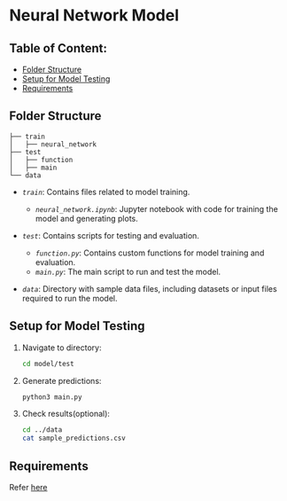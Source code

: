 # Neural Network Model
## Table of Content: 

- [Folder Structure](#folder-structure)
- [Setup for Model Testing](#setup-for-model-testing)
- [Requirements](#requirements)
  
## Folder Structure 

```
├── train
│   ├── neural_network
├── test
│   ├── function 
│   ├── main
└── data
```

- *`train`*: Contains files related to model training.
  - *`neural_network.ipynb`*: Jupyter notebook with code for training the model and generating plots.

- *`test`*: Contains scripts for testing and evaluation.
  - *`function.py`*: Contains custom functions for model training and evaluation.
  - *`main.py`*: The main script to run and test the model.

- *`data`*: Directory with sample data files, including datasets or input files required to run the model.

## Setup for Model Testing

1. Navigate to directory:
   ```bash
   cd model/test

2. Generate predictions:
   ```bash
   python3 main.py

3. Check results(optional):
   ```bash
   cd ../data
   cat sample_predictions.csv

## Requirements
Refer <a href="../requirements.txt/" target="_blank">here</a>


